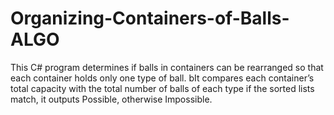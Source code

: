 # Organizing-Containers-of-Balls-ALGO

This C# program determines if balls in containers can be rearranged so that each container holds only one type of ball. bIt compares each container’s total capacity with the total number of balls of each type  if the sorted lists match, it outputs Possible, otherwise Impossible.
